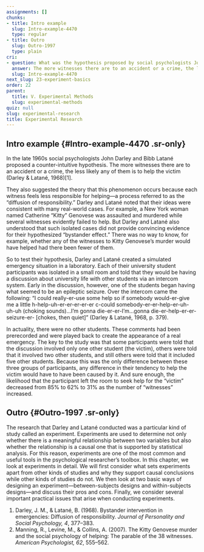 ```yaml
---
assignments: []
chunks:
- title: Intro example
  slug: Intro-example-4470
  type: regular
- title: Outro
  slug: Outro-1997
  type: plain
cri:
- question: What was the hypothesis proposed by social psychologists John Darley and Bibb Latané regarding the likelihood of witnesses helping a victim in an emergency situation?
  answer: The more witnesses there are to an accident or a crime, the less likely any of them is to help the victim due to diffusion of responsibility.
  slug: Intro-example-4470
next_slug: 23-experiment-basics
order: 22
parent:
  title: V. Experimental Methods
  slug: experimental-methods
quiz: null
slug: experimental-research
title: Experimental Research
---
```


## Intro example {#Intro-example-4470 .sr-only} 

In the late 1960s social psychologists John Darley and Bibb Latané proposed a counter-intuitive hypothesis. The more witnesses there are to an accident or a crime, the less likely any of them is to help the victim (Darley & Latané, 1968)\[1\].

They also suggested the theory that this phenomenon occurs because each witness feels less responsible for helping—a process referred to as the “diffusion of responsibility.” Darley and Latané noted that their ideas were consistent with many real-world cases. For example, a New York woman named Catherine “Kitty” Genovese was assaulted and murdered while several witnesses evidently failed to help. But Darley and Latané also understood that such isolated cases did not provide convincing evidence for their hypothesized “bystander effect.” There was no way to know, for example, whether any of the witnesses to Kitty Genovese’s murder would have helped had there been fewer of them.

So to test their hypothesis, Darley and Latané created a simulated emergency situation in a laboratory. Each of their university student participants was isolated in a small room and told that they would be having a discussion about university life with other students via an intercom system. Early in the discussion, however, one of the students began having what seemed to be an epileptic seizure. Over the intercom came the following: “I could really-er-use some help so if somebody would-er-give me a little h-help-uh-er-er-er-er-er c-could somebody-er-er-help-er-uh-uh-uh (choking sounds)…I’m gonna die-er-er-I’m…gonna die-er-help-er-er-seizure-er- \[chokes, then quiet\]” (Darley & Latané, 1968, p. 379).

In actuality, there were no other students. These comments had been prerecorded and were played back to create the appearance of a real emergency. The key to the study was that some participants were told that the discussion involved only one other student (the victim), others were told that it involved two other students, and still others were told that it included five other students. Because this was the only difference between these three groups of participants, any difference in their tendency to help the victim would have to have been caused by it. And sure enough, the likelihood that the participant left the room to seek help for the “victim” decreased from 85% to 62% to 31% as the number of “witnesses” increased.

## Outro {#Outro-1997 .sr-only} 

The research that Darley and Latané conducted was a particular kind of study called an experiment. Experiments are used to determine not only whether there is a meaningful relationship between two variables but also whether the relationship is a causal one that is supported by statistical analysis. For this reason, experiments are one of the most common and useful tools in the psychological researcher’s toolbox. In this chapter, we look at experiments in detail. We will first consider what sets experiments apart from other kinds of studies and why they support causal conclusions while other kinds of studies do not. We then look at two basic ways of designing an experiment—between-subjects designs and within-subjects designs—and discuss their pros and cons. Finally, we consider several important practical issues that arise when conducting experiments.

1.  Darley, J. M., & Latané, B. (1968). Bystander intervention in emergencies: Diffusion of responsibility. _Journal of Personality and Social Psychology, 4_, 377–383.
2.  Manning, R., Levine, M., & Collins, A. (2007). The Kitty Genovese murder and the social psychology of helping: The parable of the 38 witnesses. _American Psychologist, 62_, 555–562.

